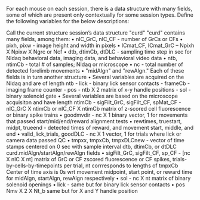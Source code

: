 For each mouse on each session, there is a data structure with many fields, some of which are present only contextually for some session types.
Define the following variables for the below descriptions:

Call the current structure session’s data structure "curd"
"curd" contains many fields, among them:
•	nIC_GrC, nIC_CF - number of GrCs or CFs
•	pixh, pixw - image height and width in pixels
•	ICmat_CF, ICmat_GrC – Npixh X Npixw X Ngrc or Ncf
•	dtb, dtimCb, dtDLC - sampling time step in sec for NIdaq behavioral data, imaging data, and behavioral video data
•	ntb, ntimCb - total # of samples; NIdaq or microscope
•	nc - total number of detected forelimb movements
•	"midAlgn" and "rewAlgn." Each of these fields is in turn another structure
•	Several variables are acquired on the NIdaq and are of length ntb
	- lick - binary lick sensor contacts
	- frameCb - imaging frame counter
	- pos - ntb X 2 matrix of x-y handle positions
	- sol - binary solenoid gate
•	Several variables are based on the microscope acquisiton and have length ntimCb
	- sigFilt_GrC, sigFilt_CF, spMat_CF - nIC_GrC X ntimCb or nIC_CF X ntimCb matrix of z-scored cell fluorescence or binary spike trains
•	goodmvdir - nc X 1 binary vector, 1 for movements that passed start/mid/end/reward alignment tests
•	rewtimes, truestart, midpt, trueend - detected times of reward, and movement start, middle, and end
•	valid_lick_trials, goodDLC - nc X 1 vector, 1 for trials where lick or camera data passed QC
•	tmpxx, tmpxCb, tmpxDLCnew - vector of time stamps centered on 0 sec with sample interval dtb, dtimCb, or dtDLC
curd.midAlgn/startAlgn/rewAlgn fields
•	sigFilt_GrC, sigFilt_CF, sp_CF - [nc X nIC X nt] matrix of GrC or CF zscored fluorescence or CF spikes, trials-by-cells-by-timepoints per trial, nt corrresponds to lengths of tmpxCb
	Center of time axis is 0s wrt movement midpoint, start point, or reward time for midAlgn, startAlgn, rewAlgn respectively
•	sol - nc X nt matrix of binary solenoid openings
•	lick - same but for binary lick sensor contacts
•	pos Nmv X 2 X Nt_b same but for X and Y handle position
